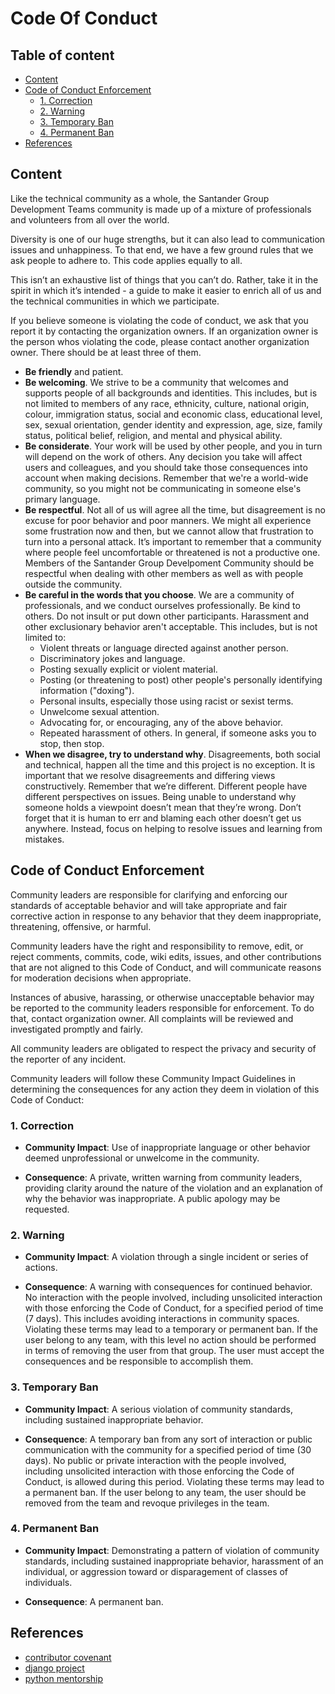 # Code Of Conduct

## Table of content

<!-- START doctoc generated TOC please keep comment here to allow auto update -->
<!-- DON'T EDIT THIS SECTION, INSTEAD RE-RUN doctoc TO UPDATE -->

* [Content](#content)
* [Code of Conduct Enforcement](#code-of-conduct-enforcement)
  * [1. Correction](#1-correction)
  * [2. Warning](#2-warning)
  * [3. Temporary Ban](#3-temporary-ban)
  * [4. Permanent Ban](#4-permanent-ban)
* [References](#references)

<!-- END doctoc generated TOC please keep comment here to allow auto update -->

## Content

Like the technical community as a whole, the Santander Group Development Teams
community is made up of a mixture of professionals and volunteers from all over
the world.

Diversity is one of our huge strengths, but it can also lead to communication
issues and unhappiness. To that end, we have a few ground rules that we ask
people to adhere to. This code applies equally to all.

This isn’t an exhaustive list of things that you can’t do. Rather, take it in
the spirit in which it’s intended - a guide to make it easier to enrich all of
us and the technical communities in which we participate.

If you believe someone is violating the code of conduct, we ask that you report
it by contacting the organization owners. If an organization owner is the
person whos violating the code, please contact another organization owner. There
should be at least three of them.

* __Be friendly__ and patient.
* __Be welcoming__. We strive to be a community that welcomes and supports
  people of all backgrounds and identities. This includes, but is not limited to
  members of any race, ethnicity, culture, national origin, colour, immigration
  status, social and economic class, educational level, sex, sexual orientation,
  gender identity and expression, age, size, family status, political belief,
  religion, and mental and physical ability.
* __Be considerate__. Your work will be used by other people, and you in turn
  will depend on the work of others. Any decision you take will affect users and
  colleagues, and you should take those consequences into account when making
  decisions. Remember that we're a world-wide community, so you might not be
  communicating in someone else's primary language.
* __Be respectful__. Not all of us will agree all the time, but disagreement is
  no excuse for poor behavior and poor manners. We might all experience some
  frustration now and then, but we cannot allow that frustration to turn into a
  personal attack. It’s important to remember that a community where people feel
  uncomfortable or threatened is not a productive one. Members of the Santander
  Group Develpoment Community should be respectful when dealing with other
  members as well as with people outside the community.
* __Be careful in the words that you choose__. We are a community of
  professionals, and we conduct ourselves professionally. Be kind to others.
  Do not insult or put down other participants. Harassment and other
  exclusionary behavior aren't acceptable. This includes, but is not limited to:
  * Violent threats or language directed against another person.
  * Discriminatory jokes and language.
  * Posting sexually explicit or violent material.
  * Posting (or threatening to post) other people's personally identifying
    information ("doxing").
  * Personal insults, especially those using racist or sexist terms.
  * Unwelcome sexual attention.
  * Advocating for, or encouraging, any of the above behavior.
  * Repeated harassment of others. In general, if someone asks you to stop,
    then stop.
* __When we disagree, try to understand why__. Disagreements, both social and
  technical, happen all the time and this project is no exception. It is
  important that we resolve disagreements and differing views constructively.
  Remember that we’re different. Different people have different perspectives on
  issues. Being unable to understand why someone holds a viewpoint doesn’t mean
  that they’re wrong. Don’t forget that it is human to err and blaming each
  other doesn’t get us anywhere. Instead, focus on helping to resolve issues and
  learning from mistakes.

## Code of Conduct Enforcement

Community leaders are responsible for clarifying and enforcing our standards of
acceptable behavior and will take appropriate and fair corrective action in
response to any behavior that they deem inappropriate, threatening, offensive,
or harmful.

Community leaders have the right and responsibility to remove, edit, or reject
comments, commits, code, wiki edits, issues, and other contributions that are
not aligned to this Code of Conduct, and will communicate reasons for moderation
decisions when appropriate.

Instances of abusive, harassing, or otherwise unacceptable behavior may be
reported to the community leaders responsible for enforcement. To do that,
contact organization owner. All complaints will be reviewed and investigated
promptly and fairly.

All community leaders are obligated to respect the privacy and security of the
reporter of any incident.

Community leaders will follow these Community Impact Guidelines in determining
the consequences for any action they deem in violation of this Code of Conduct:

### 1. Correction

* __Community Impact__: Use of inappropriate language or other behavior deemed
  unprofessional or unwelcome in the community.

* __Consequence__: A private, written warning from community leaders, providing
  clarity around the nature of the violation and an explanation of why the
  behavior was inappropriate. A public apology may be requested.

### 2. Warning

* __Community Impact__: A violation through a single incident or series of
  actions.

* __Consequence__: A warning with consequences for continued behavior. No
  interaction with the people involved, including unsolicited interaction with
  those enforcing the Code of Conduct, for a specified period of time (7 days).
  This includes avoiding interactions in community spaces. Violating these terms
  may lead to a temporary or permanent ban. If the user belong to any team, with
  this level no action should be performed in terms of removing the user from
  that group. The user must accept the consequences and be responsible to
  accomplish them.

### 3. Temporary Ban

* __Community Impact__: A serious violation of community standards, including
  sustained inappropriate behavior.

* __Consequence__: A temporary ban from any sort of interaction or public
  communication with the community for a specified period of time (30 days). No
  public or private interaction with the people involved, including unsolicited
  interaction with those enforcing the Code of Conduct, is allowed during this
  period. Violating these terms may lead to a permanent ban. If the user belong
  to any team, the user should be removed from the team and revoque privileges
  in the team.

### 4. Permanent Ban

* __Community Impact__: Demonstrating a pattern of violation of community
  standards, including sustained inappropriate behavior,  harassment of an
  individual, or aggression toward or disparagement of classes of individuals.

* __Consequence__: A permanent ban.

## References

* [contributor covenant](https://www.contributor-covenant.org/)
* [django project](https://www.djangoproject.com/conduct/)
* [python mentorship](https://www.python.org/dev/core-mentorship/)
